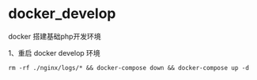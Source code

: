 # docker_develop
docker 搭建基础php开发环境

1、重启 docker develop 环境
```shell
rm -rf ./nginx/logs/* && docker-compose down && docker-compose up -d
```
